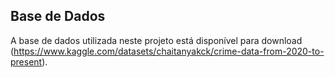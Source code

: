 ## Base de Dados

A base de dados utilizada neste projeto está disponível para download (https://www.kaggle.com/datasets/chaitanyakck/crime-data-from-2020-to-present).
